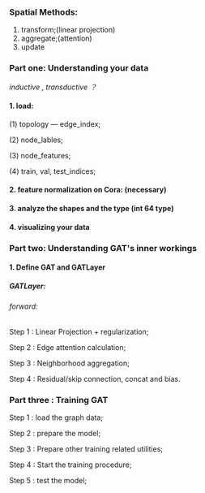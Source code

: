 ### Spatial  Methods:

1. transform;(linear projection)
2. aggregate;(attention)
3. update



### Part one: Understanding your data

*inductive , transductive ？*

#### 1. load:

(1) topology — edge_index;

(2) node_lables;

(3) node_features;

(4) train, val, test_indices;

#### 2. feature normalization on Cora: (necessary)

#### 3. analyze the shapes and the type (int 64 type)

#### 4. visualizing your data



### Part two: Understanding GAT's inner workings

#### 1. Define GAT and GATLayer

##### GATLayer:

###### forward:

Step 1 : Linear Projection + regularization;

Step 2 : Edge attention calculation;

Step 3 : Neighborhood aggregation;

Step 4 : Residual/skip connection, concat and bias.



### Part three : Training GAT

Step 1 : load the graph data;

Step 2 : prepare the model;

Step 3 : Prepare other training related utilities;

Step 4 : Start the training procedure;

Step 5 : test the model;















 